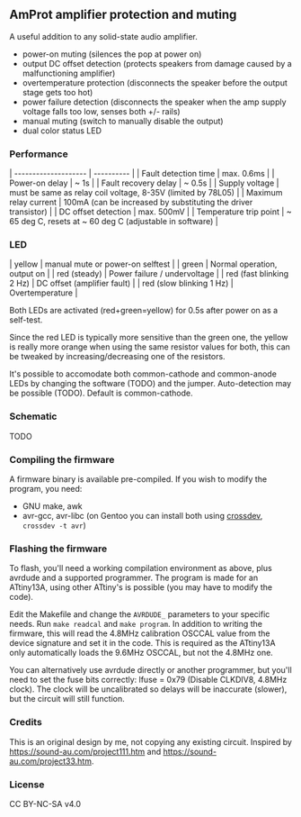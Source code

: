 ## AmProt amplifier protection and muting

A useful addition to any solid-state audio amplifier.

- power-on muting (silences the pop at power on)
- output DC offset detection (protects speakers from damage caused by a malfunctioning amplifier)
- overtemperature protection (disconnects the speaker before the output stage gets too hot)
- power failure detection (disconnects the speaker when the amp supply voltage falls too low, senses both +/- rails)
- manual muting (switch to manually disable the output)
- dual color status LED

### Performance
| --------------------	| ---------- |
| Fault detection time	| max. 0.6ms |
| Power-on delay	| ~ 1s |
| Fault recovery delay	| ~ 0.5s |
| Supply voltage	| must be same as relay coil voltage, 8-35V (limited by 78L05) |
| Maximum relay current	| 100mA (can be increased by substituting the driver transistor) |
| DC offset detection	| max. 500mV |
| Temperature trip point | ~ 65 deg C, resets at ~ 60 deg C (adjustable in software) |

### LED

| yellow | manual mute or power-on selftest |
| green | Normal operation, output on |
| red (steady) | Power failure / undervoltage |
| red (fast blinking 2 Hz) | DC offset (amplifier fault) |
| red (slow blinking 1 Hz) | Overtemperature |

Both LEDs are activated (red+green=yellow) for 0.5s after power on as a self-test.

Since the red LED is typically more sensitive than the green one, the yellow is really more orange when using the same resistor values for both, this can be tweaked by increasing/decreasing one of the resistors.

It's possible to accomodate both common-cathode and common-anode LEDs by changing the software (TODO) and the jumper. Auto-detection may be possible (TODO). Default is common-cathode.

### Schematic

TODO

### Compiling the firmware

A firmware binary is available pre-compiled. If you wish to modify the program, you need:
- GNU make, awk
- avr-gcc, avr-libc (on Gentoo you can install both using [crossdev](https://wiki.gentoo.org/wiki/Crossdev), `crossdev -t avr`)

### Flashing the firmware

To flash, you'll need a working compilation environment as above, plus avrdude and a supported programmer. The program is made for an ATtiny13A, using other ATtiny's is possible (you may have to modify the code).

Edit the Makefile and change the `AVRDUDE_` parameters to your specific needs. Run `make readcal` and `make program`. In addition to writing the firmware, this will read the 4.8MHz calibration OSCCAL value from the device signature and set it in the code. This is required as the ATtiny13A only automatically loads the 9.6MHz OSCCAL, but not the 4.8MHz one.

You can alternatively use avrdude directly or another programmer, but you'll need to set the fuse bits correctly: lfuse = 0x79 (Disable CLKDIV8, 4.8MHz clock). The clock will be uncalibrated so delays will be inaccurate (slower), but the circuit will still function.

### Credits

This is an original design by me, not copying any existing circuit. Inspired by <https://sound-au.com/project111.htm> and <https://sound-au.com/project33.htm>.

### License

CC BY-NC-SA v4.0
